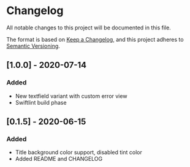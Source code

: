# Changelog
All notable changes to this project will be documented in this file.

The format is based on [Keep a Changelog](https://keepachangelog.com/en/1.0.0/),
and this project adheres to [Semantic Versioning](https://semver.org/spec/v2.0.0.html).

## [1.0.0] - 2020-07-14

### Added

- New textfield variant with custom error view
- Swiftlint build phase

## [0.1.5] - 2020-06-15

### Added

- Title background color support, disabled tint color
- Added README and CHANGELOG
